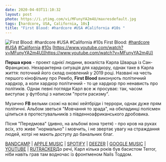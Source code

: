 ```yaml
---
date: 2020-04-03T11:10:32
layout: post
photo: https://i.ytimg.com/vi/MFunyYA2m4U/maxresdefault.jpg
tags: [hardcore, USA, California, 10s]
title: "First Blood: #hardcore #USA #California #10s "
---
```

![First Blood: #hardcore #USA #California #10s ](https://i.ytimg.com/vi/MFunyYA2m4U/maxresdefault.jpg)
First Blood: [#hardcore](/tags/#hardcore) [#USA](/tags/#USA) [#California](/tags/#California) [#10s](/tags/#10s) [https://www.youtube.com/watch?v=MFunyYA2m4U](https://www.youtube.com/watch?v=MFunyYA2m4U)

**Перша кров** - проект однієї людини, вокаліста Карла Шварца із Сан-Франциско. Нехарактерна ситуація для хардкору, однак таке в Карла життя: поточний його склад оновлений у 2019 році. Названі на честь першого кінофільму про Рембо, **First Blood** виконують політичний хардкор, а коли хардкор політичний - то це хардкор про ненависть про політиків. Однак певні погляди Карл все ж просуває: так, часом виступає у футболці з написом &quot;проти расизму&quot;.

Музично **FB** вельми схожі на всякі хейтбріди і террори, однак дуже прям політичні. Альбом зветься &quot;Мовчання то зрада&quot;, на обкладинці полісмен цілиться в протестувальників з південноафриканського дробовика.

Пісня &quot;Передмова&quot; (дивно, на альбомі вона третя) - про кров на руках всіх, хто живе &quot;нормально&quot; і мовчить, і не звертає увагу на страждання людей, котрі не мають доступу до банальних благ.

[BANDCAMP](https://bullettoothhq.bandcamp.com/album/silence-is-betrayal) \| [APPLE MUSIC](https://music.apple.com/au/album/silence-is-betrayal/397886168) \| [SPOTIFY](https://open.spotify.com/album/7tIMZsN8CNgmkgA5zFulUv) \| [DEEZER](https://www.deezer.com/album/681543?utm_source=deezer&amp;utm_content=album-681543&amp;utm_term=1601611822_1585901218&amp;utm_medium=web) \| [GOOGLE MUSIC](https://play.google.com/music/m/Bxo7uysdeiujeppiy4eea4y5apa?t=Silence_Is_Betrayal_-_First_Blood) \| [YOUTUBE](https://www.youtube.com/playlist?list=OLAK5uy_m2Cxir9avhTtFOtkJlLrBlbXy6kFpgwTs) \| [RUTRACKER](https://rutracker.org/forum/viewtopic.php?t=5359018)До речі, Карл кілька років був басистом Terror, ніби навіть грав там водночас із фронтменом Nails Тоддом.